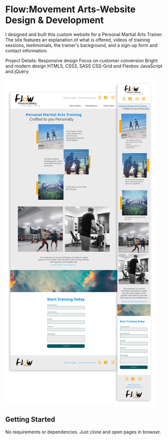 Flow:Movement Arts-Website Design & Development
============================================================

I designed and built this custom website for a Personal Martial Arts Trainer. 
The site features an explanation of what is offered, videos of training sessions, 
testimonials, the trainer's background, and a sign-up form and contact information.

Project Details:
Responsive design
Focus on customer conversion
Bright and modern design
HTML5, CSS3, SASS
CSS-Grid and Flexbox
JavaScript and jQuery

![alt tag](https://github.com/annalenadavis/bootstrap-portfolio/blob/master/img/flow/finaldesign.jpg "Site Design")

Getting Started
-------------------------------
No requirements or dependencies. Just clone and open pages in browser.
